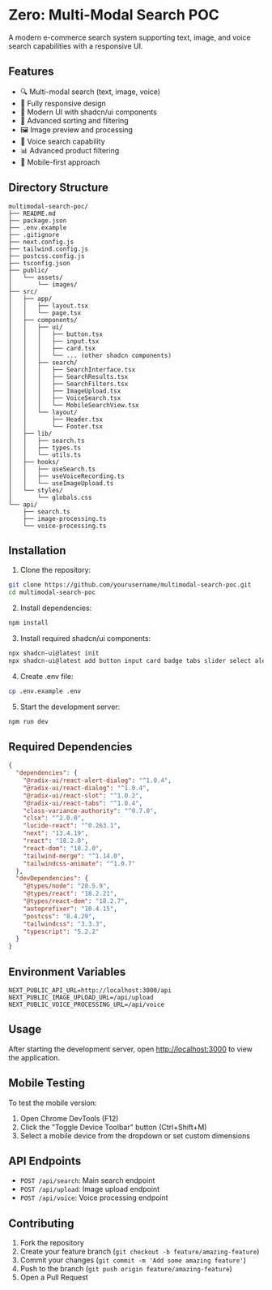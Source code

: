 # Zero: Multi-Modal Search POC

A modern e-commerce search system supporting text, image, and voice search capabilities with a responsive UI.

## Features

- 🔍 Multi-modal search (text, image, voice)
- 📱 Fully responsive design
- 🎨 Modern UI with shadcn/ui components
- 🔄 Advanced sorting and filtering
- 🖼️ Image preview and processing
- 🎤 Voice search capability
- 📊 Advanced product filtering
- 📱 Mobile-first approach

## Directory Structure

```
multimodal-search-poc/
├── README.md
├── package.json
├── .env.example
├── .gitignore
├── next.config.js
├── tailwind.config.js
├── postcss.config.js
├── tsconfig.json
├── public/
│   └── assets/
│       └── images/
├── src/
│   ├── app/
│   │   ├── layout.tsx
│   │   └── page.tsx
│   ├── components/
│   │   ├── ui/
│   │   │   ├── button.tsx
│   │   │   ├── input.tsx
│   │   │   ├── card.tsx
│   │   │   └── ... (other shadcn components)
│   │   ├── search/
│   │   │   ├── SearchInterface.tsx
│   │   │   ├── SearchResults.tsx
│   │   │   ├── SearchFilters.tsx
│   │   │   ├── ImageUpload.tsx
│   │   │   ├── VoiceSearch.tsx
│   │   │   └── MobileSearchView.tsx
│   │   └── layout/
│   │       ├── Header.tsx
│   │       └── Footer.tsx
│   ├── lib/
│   │   ├── search.ts
│   │   ├── types.ts
│   │   └── utils.ts
│   ├── hooks/
│   │   ├── useSearch.ts
│   │   ├── useVoiceRecording.ts
│   │   └── useImageUpload.ts
│   └── styles/
│       └── globals.css
└── api/
    ├── search.ts
    ├── image-processing.ts
    └── voice-processing.ts
```

## Installation

1. Clone the repository:
```bash
git clone https://github.com/yourusername/multimodal-search-poc.git
cd multimodal-search-poc
```

2. Install dependencies:
```bash
npm install
```

3. Install required shadcn/ui components:
```bash
npx shadcn-ui@latest init
npx shadcn-ui@latest add button input card badge tabs slider select alert dialog sheet
```

4. Create .env file:
```bash
cp .env.example .env
```

5. Start the development server:
```bash
npm run dev
```

## Required Dependencies

```json
{
  "dependencies": {
    "@radix-ui/react-alert-dialog": "^1.0.4",
    "@radix-ui/react-dialog": "^1.0.4",
    "@radix-ui/react-slot": "^1.0.2",
    "@radix-ui/react-tabs": "^1.0.4",
    "class-variance-authority": "^0.7.0",
    "clsx": "^2.0.0",
    "lucide-react": "^0.263.1",
    "next": "13.4.19",
    "react": "18.2.0",
    "react-dom": "18.2.0",
    "tailwind-merge": "^1.14.0",
    "tailwindcss-animate": "^1.0.7"
  },
  "devDependencies": {
    "@types/node": "20.5.9",
    "@types/react": "18.2.21",
    "@types/react-dom": "18.2.7",
    "autoprefixer": "10.4.15",
    "postcss": "8.4.29",
    "tailwindcss": "3.3.3",
    "typescript": "5.2.2"
  }
}
```

## Environment Variables

```env
NEXT_PUBLIC_API_URL=http://localhost:3000/api
NEXT_PUBLIC_IMAGE_UPLOAD_URL=/api/upload
NEXT_PUBLIC_VOICE_PROCESSING_URL=/api/voice
```

## Usage

After starting the development server, open [http://localhost:3000](http://localhost:3000) to view the application.

## Mobile Testing

To test the mobile version:
1. Open Chrome DevTools (F12)
2. Click the "Toggle Device Toolbar" button (Ctrl+Shift+M)
3. Select a mobile device from the dropdown or set custom dimensions

## API Endpoints

- `POST /api/search`: Main search endpoint
- `POST /api/upload`: Image upload endpoint
- `POST /api/voice`: Voice processing endpoint

## Contributing

1. Fork the repository
2. Create your feature branch (`git checkout -b feature/amazing-feature`)
3. Commit your changes (`git commit -m 'Add some amazing feature'`)
4. Push to the branch (`git push origin feature/amazing-feature`)
5. Open a Pull Request
